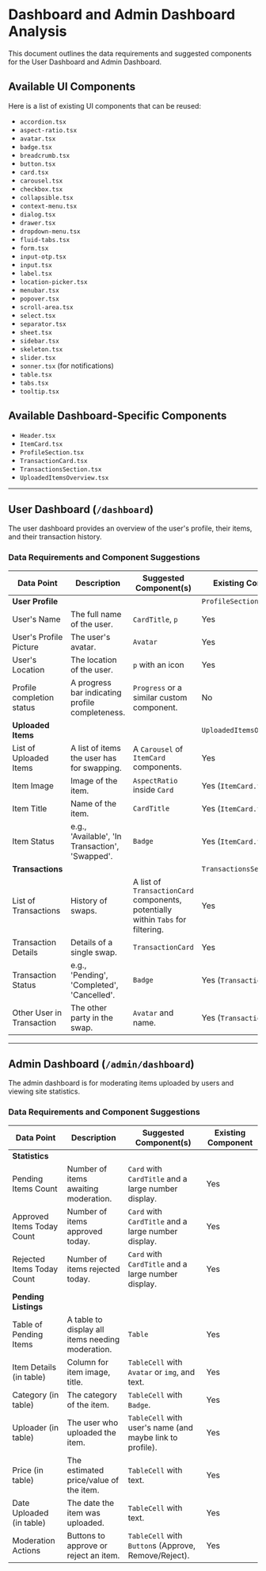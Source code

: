 # Dashboard and Admin Dashboard Analysis

This document outlines the data requirements and suggested components for the User Dashboard and Admin Dashboard.

## Available UI Components

Here is a list of existing UI components that can be reused:

- `accordion.tsx`
- `aspect-ratio.tsx`
- `avatar.tsx`
- `badge.tsx`
- `breadcrumb.tsx`
- `button.tsx`
- `card.tsx`
- `carousel.tsx`
- `checkbox.tsx`
- `collapsible.tsx`
- `context-menu.tsx`
- `dialog.tsx`
- `drawer.tsx`
- `dropdown-menu.tsx`
- `fluid-tabs.tsx`
- `form.tsx`
- `input-otp.tsx`
- `input.tsx`
- `label.tsx`
- `location-picker.tsx`
- `menubar.tsx`
- `popover.tsx`
- `scroll-area.tsx`
- `select.tsx`
- `separator.tsx`
- `sheet.tsx`
- `sidebar.tsx`
- `skeleton.tsx`
- `slider.tsx`
- `sonner.tsx` (for notifications)
- `table.tsx`
- `tabs.tsx`
- `tooltip.tsx`

## Available Dashboard-Specific Components

- `Header.tsx`
- `ItemCard.tsx`
- `ProfileSection.tsx`
- `TransactionCard.tsx`
- `TransactionsSection.tsx`
- `UploadedItemsOverview.tsx`

---

## User Dashboard (`/dashboard`)

The user dashboard provides an overview of the user's profile, their items, and their transaction history.

### Data Requirements and Component Suggestions

| Data Point | Description | Suggested Component(s) | Existing Component |
| --- | --- | --- | --- |
| **User Profile** | | | `ProfileSection.tsx` |
| User's Name | The full name of the user. | `CardTitle`, `p` | Yes |
| User's Profile Picture | The user's avatar. | `Avatar` | Yes |
| User's Location | The location of the user. | `p` with an icon | Yes |
| Profile completion status | A progress bar indicating profile completeness. | `Progress` or a similar custom component. | No |
| **Uploaded Items** | | | `UploadedItemsOverview.tsx` |
| List of Uploaded Items | A list of items the user has for swapping. | A `Carousel` of `ItemCard` components. | Yes |
| Item Image | Image of the item. | `AspectRatio` inside `Card` | Yes (`ItemCard.tsx`) |
| Item Title | Name of the item. | `CardTitle` | Yes (`ItemCard.tsx`) |
| Item Status | e.g., 'Available', 'In Transaction', 'Swapped'. | `Badge` | Yes (`ItemCard.tsx`) |
| **Transactions** | | | `TransactionsSection.tsx` |
| List of Transactions | History of swaps. | A list of `TransactionCard` components, potentially within `Tabs` for filtering. | Yes |
| Transaction Details | Details of a single swap. | `TransactionCard` | Yes |
| Transaction Status | e.g., 'Pending', 'Completed', 'Cancelled'. | `Badge` | Yes (`TransactionCard.tsx`) |
| Other User in Transaction | The other party in the swap. | `Avatar` and name. | Yes (`TransactionCard.tsx`) |

---

## Admin Dashboard (`/admin/dashboard`)

The admin dashboard is for moderating items uploaded by users and viewing site statistics.

### Data Requirements and Component Suggestions

| Data Point | Description | Suggested Component(s) | Existing Component |
| --- | --- | --- | --- |
| **Statistics** | | | |
| Pending Items Count | Number of items awaiting moderation. | `Card` with `CardTitle` and a large number display. | Yes |
| Approved Items Today Count | Number of items approved today. | `Card` with `CardTitle` and a large number display. | Yes |
| Rejected Items Today Count | Number of items rejected today. | `Card` with `CardTitle` and a large number display. | Yes |
| **Pending Listings** | | | |
| Table of Pending Items | A table to display all items needing moderation. | `Table` | Yes |
| Item Details (in table) | Column for item image, title. | `TableCell` with `Avatar` or `img`, and text. | Yes |
| Category (in table) | The category of the item. | `TableCell` with `Badge`. | Yes |
| Uploader (in table) | The user who uploaded the item. | `TableCell` with user's name (and maybe link to profile).| Yes |
| Price (in table) | The estimated price/value of the item. | `TableCell` with text. | Yes |
| Date Uploaded (in table) | The date the item was uploaded. | `TableCell` with text. | Yes |
| Moderation Actions | Buttons to approve or reject an item. | `TableCell` with `Button`s (Approve, Remove/Reject). | Yes | 